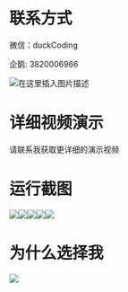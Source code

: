 # 联系方式

微信：duckCoding

企鹅: 3820006966

![在这里插入图片描述](http://upload.cxycsx.vip/91ab4bcb4f2c4c6db86365bb6d6e9c62.jpeg)

# 详细视频演示

请联系我获取更详细的演示视频

# 运行截图

![](http://www.bysj52.com/uploadfile/ueditor/image/202306/%E6%AF%95%E8%AE%BEspringboot250%E6%99%BA%E6%85%A7%E6%A0%A1%E5%9B%AD%E4%B9%8B%E5%AE%B6%E9%95%BF%E5%AD%90%E7%B3%BB%E7%BB%9F%E6%AF%95%E4%B8%9A%E8%AE%BE%E8%AE%A1/3.png)![](http://www.bysj52.com/uploadfile/ueditor/image/202306/%E6%AF%95%E8%AE%BEspringboot250%E6%99%BA%E6%85%A7%E6%A0%A1%E5%9B%AD%E4%B9%8B%E5%AE%B6%E9%95%BF%E5%AD%90%E7%B3%BB%E7%BB%9F%E6%AF%95%E4%B8%9A%E8%AE%BE%E8%AE%A1/4.png)![](http://www.bysj52.com/uploadfile/ueditor/image/202306/%E6%AF%95%E8%AE%BEspringboot250%E6%99%BA%E6%85%A7%E6%A0%A1%E5%9B%AD%E4%B9%8B%E5%AE%B6%E9%95%BF%E5%AD%90%E7%B3%BB%E7%BB%9F%E6%AF%95%E4%B8%9A%E8%AE%BE%E8%AE%A1/1.png)![](http://www.bysj52.com/uploadfile/ueditor/image/202306/%E6%AF%95%E8%AE%BEspringboot250%E6%99%BA%E6%85%A7%E6%A0%A1%E5%9B%AD%E4%B9%8B%E5%AE%B6%E9%95%BF%E5%AD%90%E7%B3%BB%E7%BB%9F%E6%AF%95%E4%B8%9A%E8%AE%BE%E8%AE%A1/2.png)![](http://www.bysj52.com/uploadfile/ueditor/image/202306/%E6%AF%95%E8%AE%BEspringboot250%E6%99%BA%E6%85%A7%E6%A0%A1%E5%9B%AD%E4%B9%8B%E5%AE%B6%E9%95%BF%E5%AD%90%E7%B3%BB%E7%BB%9F%E6%AF%95%E4%B8%9A%E8%AE%BE%E8%AE%A1/5.png)

# 为什么选择我

![](http://upload.cxycsx.vip/%E7%A8%8B%E5%BA%8F%E8%AE%BE%E8%AE%A1.png)

